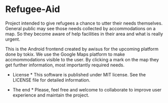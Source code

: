 # Refugee-Aid
Project intended to give refugees a chance to utter their needs themselves.
General public may see those needs collected by accommodations on a map.
So they become aware of help facilities in their area and what is really urgent.

This is the Android frontend created by awisus for the upcoming platform done by tokix.
We use the Google Maps platform to make accmommodations visible to the user.
By clicking a mark on the map they get further information, most importantly required needs.

* License *
This software is published under MIT license.
See the LICENSE file for detailed information.

* The end *
Please, feel free and welcome to collaborate to improve user experience and maintain the project.
